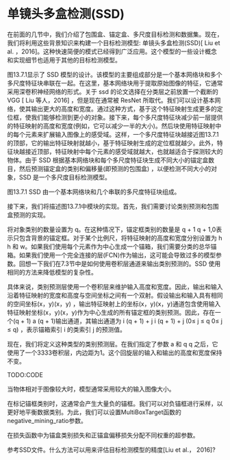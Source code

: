 

<!--
 * @version:
 * @Author:  StevenJokes https://github.com/StevenJokes
 * @Date: 2020-07-30 18:49:09
 * @LastEditors:  StevenJokes https://github.com/StevenJokes
 * @LastEditTime: 2020-07-30 19:03:26
 * @Description:
 * @TODO::
 * @Reference:http://preview.d2l.ai/d2l-en/master/chapter_computer-vision/ssd.html
-->

# 单镜头多盒检测(SSD)

在前面的几节中，我们介绍了包围盒、锚定盒、多尺度目标检测和数据集。现在，我们将利用这些背景知识来构建一个目标检测模型: 单镜头多盒检测(SSD)[ Liu et al. ，2016]。这种快速简便的模式已经得到广泛应用。这个模型的一些设计概念和实现细节也适用于其他的目标检测模型。

图13.7.1显示了 SSD 模型的设计。该模型的主要组成部分是一个基本网络块和多个多尺度特征块串联在一起。在这里，基本网络块用于提取原始图像的特征，它通常采用深卷积神经网络的形式。关于 ssd 的论文选择在分类层之前放置一个截断的 VGG [ Liu 等人，2016] ，但是现在通常被 ResNet 所取代。我们可以设计基本网络，使其输出更大的高度和宽度。通过这种方式，基于这个特征映射生成更多的定位框，使我们能够检测到更小的对象。接下来，每个多尺度特征块减少前一层提供的特征映射的高度和宽度(例如，它可以减少一半的大小)。然后块使用特征映射中的每个元素来扩展输入图像上的感受域。这样，一个多尺度特征块越接近图13.7.1的顶部，它的输出特征映射就越小，基于特征映射生成的定位框就越少。此外，特征块越接近顶部，特征映射中每个元素的感受域就越大，也就越适合于探测较大的物体。由于 SSD 根据基本网络块和每个多尺度特征块生成不同大小的锚定盒数目，然后预测锚定盒的类别和偏移量(即预测的包围盒) ，以便检测不同大小的对象，SSD 是一个多尺度目标检测模型。

图13.7.1 SSD 由一个基本网络块和几个串联的多尺度特征块组成。

接下来，我们将描述图13.7.1中模块的实现。首先，我们需要讨论类别预测和包围盒预测的实现。

将对象类别的数量设置为 q。在这种情况下，锚定框类别的数量是 q + 1 q + 1,0表示只包含背景的锚定框。对于某个比例尺，将特征映射的高度和宽度分别设置为 h h 和 w。如果我们使用每个元素作为中心生成一个锚箱，我们需要分类的总华锚箱。如果我们使用一个完全连接的层(FCN)作为输出，这可能会导致过多的模型参数。回想一下我们在7.3节中是如何使用卷积层通道来输出类别预测的。SSD 使用相同的方法来降低模型的复杂性。

具体来说，类别预测层使用一个卷积层来维护输入高度和宽度。因此，输出和输入沿着特征映射的宽度和高度与空间坐标之间有一个双射。假设输出和输入具有相同的空间坐标(x，y)(x，y) ，输出特征映射上的坐标(x，y)(x，y)通道包含使用输入特征映射坐标(x，y)(x，y)作为中心生成的所有锚定框的类别预测。因此，存在一个(q + 1) a (q + 1)输出通道，其输出通道为 i (q + 1) + j i (q + 1) + j (0≤ j ≤ q 0≤ j ≤ q) ，表示锚箱索引 i 的类索引 j 的预测值。

现在，我们将定义这种类型的类别预测层。在我们指定了参数 a 和 q q 之后，它使用了一个3333卷积层，内边距为1。这个回旋层的输入和输出的高度和宽度保持不变。

TODO:CODE

当物体相对于图像较大时，模型通常采用较大的输入图像大小。

在标记锚框类别时，这通常会产生大量负的锚框。我们可以对负锚框进行采样，以更好地平衡数据类别。为此，我们可以设置MultiBoxTarget函数的negative_mining_ratio参数。

在损失函数中为锚盒类别损失和正锚盒偏移损失分配不同权重的超参数。

参考SSD文件。什么方法可以用来评估目标检测模型的精度[Liu et al.， 2016]?
